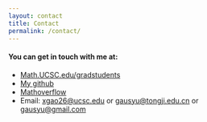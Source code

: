```yaml
---
layout: contact
title: Contact
permalink: /contact/
---
```


#### You can get in touch with me at:

- [Math.UCSC.edu/gradstudents](https://www.math.ucsc.edu/courses/availability.php/directory/xgao26)
- [My github](https://github.com/gausyu)
- [Mathoverflow](https://mathoverflow.net/users/43795/syu-gau)
- Email: <xgao26@ucsc.edu> or <gausyu@tongji.edu.cn> or <gausyu@gmail.com>
